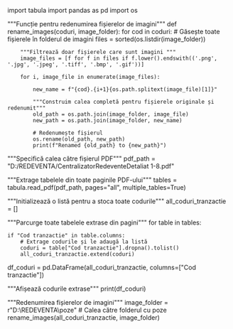 import tabula
import pandas as pd
import os

"""Funcție pentru redenumirea fișierelor de imagini"""
def rename_images(coduri, image_folder):
    for cod in coduri:
        # Găsește toate fișierele în folderul de imagini
        files = sorted(os.listdir(image_folder))

        """Filtrează doar fișierele care sunt imagini """
        image_files = [f for f in files if f.lower().endswith(('.png', '.jpg', '.jpeg', '.tiff', '.bmp', '.gif'))]

        for i, image_file in enumerate(image_files):

            new_name = f"{cod}.{i+1}{os.path.splitext(image_file)[1]}"

            """Construim calea completă pentru fișierele originale și redenumit"""
            old_path = os.path.join(image_folder, image_file)
            new_path = os.path.join(image_folder, new_name)

            # Redenumește fișierul
            os.rename(old_path, new_path)
            print(f"Renamed {old_path} to {new_path}")

"""Specifică calea către fișierul PDF"""
pdf_path = "D:/REDEVENTA/CentralizatorRedeventeDetaliat 1-8.pdf"

"""Extrage tabelele din toate paginile PDF-ului"""
tables = tabula.read_pdf(pdf_path, pages="all", multiple_tables=True)

"""Initializează o listă pentru a stoca toate codurile"""
all_coduri_tranzactie = []

"""Parcurge toate tabelele extrase din pagini"""
for table in tables:

    if "Cod tranzactie" in table.columns:
        # Extrage codurile și le adaugă la listă
        coduri = table["Cod tranzactie"].dropna().tolist()
        all_coduri_tranzactie.extend(coduri)


df_coduri = pd.DataFrame(all_coduri_tranzactie, columns=["Cod tranzactie"])

"""Afișează codurile extrase"""
print(df_coduri)


"""Redenumirea fișierelor de imagini"""
image_folder = r"D:\REDEVENTA\poze"  # Calea către folderul cu poze
rename_images(all_coduri_tranzactie, image_folder)
